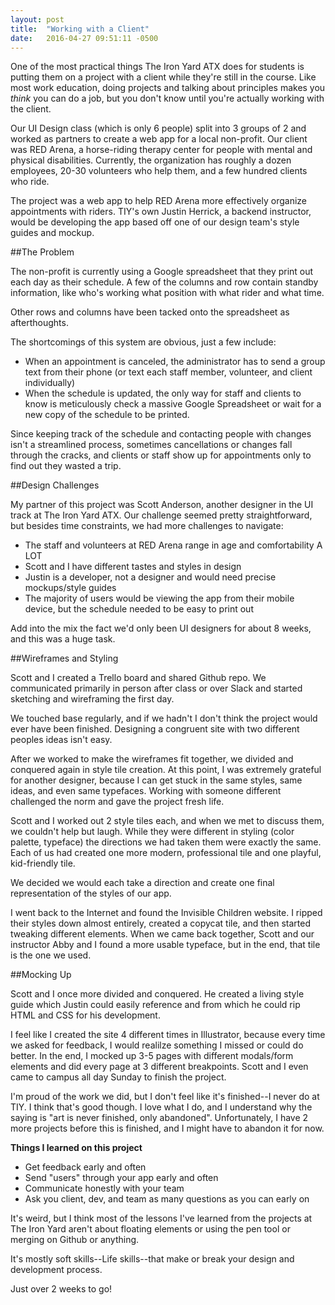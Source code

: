 ```yaml
---
layout: post
title:  "Working with a Client"
date:   2016-04-27 09:51:11 -0500
---
```


One of the most practical things The Iron Yard ATX does for students is putting them on a project with a client while they're still in the course. Like most work education, doing projects and talking about principles makes you _think_ you can do a job, but you don't know until you're actually working with the client.

Our UI Design class (which is only 6 people) split into 3 groups of 2 and worked as partners to create a web app for a local non-profit. Our client was RED Arena, a horse-riding therapy center for people with mental and physical disabilities. Currently, the organization has roughly a dozen employees, 20-30 volunteers who help them, and a few hundred clients who ride.

The project was a web app to help RED Arena more effectively organize appointments with riders. TIY's own Justin Herrick, a backend instructor, would be developing the app based off one of our design team's style guides and mockup.

##The Problem

The non-profit is currently using a Google spreadsheet that they print out each day as their schedule. A few of the columns and row contain standby information, like who's working what position with what rider and what time.

Other rows and columns have been tacked onto the spreadsheet as afterthoughts.

The shortcomings of this system are obvious, just a few include:
- When an appointment is canceled, the administrator has to send a group text from their phone (or text each staff member, volunteer, and client individually)
- When the schedule is updated, the only way for staff and clients to know is meticulously check a massive Google Spreadsheet or wait for a new copy of the schedule to be printed.

Since keeping track of the schedule and contacting people with changes isn't a streamlined process, sometimes cancellations or changes fall through the cracks, and clients or staff show up for appointments only to find out they wasted a trip.

##Design Challenges

My partner of this project was Scott Anderson, another designer in the UI track at The Iron Yard ATX. Our challenge seemed pretty straightforward, but besides time constraints, we had more challenges to navigate:
- The staff and volunteers at RED Arena range in age and comfortability A LOT
- Scott and I have different tastes and styles in design
- Justin is a developer, not a designer and would need precise mockups/style guides
- The majority of users would be viewing the app from their mobile device, but the schedule needed to be easy to print out

Add into the mix the fact we'd only been UI designers for about 8 weeks, and this was a huge task.

##Wireframes and Styling

Scott and I created a Trello board and shared Github repo. We communicated primarily in person after class or over Slack and started sketching and wireframing the first day.

We touched base regularly, and if we hadn't I don't think the project would ever have been finished. Designing a congruent site with two different peoples ideas isn't easy.

After we worked to make the wireframes fit together, we divided and conquered again in style tile creation. At this point, I was extremely grateful for another designer, because I can get stuck in the same styles, same ideas, and even same typefaces. Working with someone different challenged the norm and gave the project fresh life.

Scott and I worked out 2 style tiles each, and when we met to discuss them, we couldn't help but laugh. While they were different in styling (color palette, typeface) the directions we had taken them were exactly the same. Each of us had created one more modern, professional tile and one playful, kid-friendly tile.

We decided we would each take a direction and create one final representation of the styles of our app.

I went back to the Internet and found the Invisible Children website. I ripped their styles down almost entirely, created a copycat tile, and then started tweaking different elements. When we came back together, Scott and our instructor Abby and I found a more usable typeface, but in the end, that tile is the one we used.

##Mocking Up

Scott and I once more divided and conquered. He created a living style guide which Justin could easily reference and from which he could rip HTML and CSS for his development.

I feel like I created the site 4 different times in Illustrator, because every time we asked for feedback, I would realilze something I missed or could do better. In the end, I mocked up 3-5 pages with different modals/form elements and did every page at 3 different breakpoints. Scott and I even came to campus all day Sunday to finish the project.

I'm proud of the work we did, but I don't feel like it's finished--I never do at TIY. I think that's good though. I love what I do, and I understand why the saying is "art is never finished, only abandoned". Unfortunately, I have 2 more projects before this is finished, and I might have to abandon it for now.

**Things I learned on this project**

- Get feedback early and often
- Send "users" through your app early and often
- Communicate honestly with your team
- Ask you client, dev, and team as many questions as you can early on

It's weird, but I think most of the lessons I've learned from the projects at The Iron Yard aren't about floating elements or using the pen tool or merging on Github or anything.

It's mostly soft skills--Life skills--that make or break your design and development process.

Just over 2 weeks to go!

















